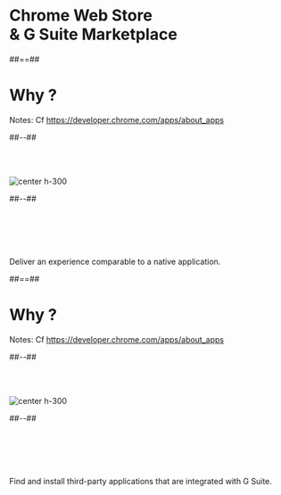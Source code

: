 <!-- .slide: class="transition bg-blue" -->

# Chrome Web Store <br>& G Suite Marketplace

##==##

<!-- .slide: class="two-column-layout" -->

# Why ?

Notes:
Cf https://developer.chrome.com/apps/about_apps

##--##

<br><br>

![center h-300](./assets/images/store/Chrome-App-List-icon.png)

##--##

<br><br><br><br>

<p class="quotation">
Deliver an experience comparable to a native application.
</p>

##==##

<!-- .slide: class="two-column-layout" -->

# Why ?

Notes:
Cf https://developer.chrome.com/apps/about_apps

##--##

<br><br>

![center h-300](./assets/images/gsuite-marketplace-logo.svg)

##--##

<br><br><br><br>

<p class="quotation">
Find and install third-party applications that are integrated with G Suite.
</p>
